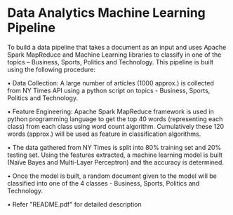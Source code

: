 # Data Analytics Machine Learning Pipeline

To build a data pipeline that takes a document as an input and uses Apache Spark MapReduce and Machine Learning libraries to classify in one of the topics – Business, Sports, Politics and Technology. This pipeline is built using the following procedure:

• Data Collection: A large number of articles (1000 approx.) is collected from NY Times API using a python script on topics - Business, Sports, Politics and Technology.

• Feature Engineering: Apache Spark MapReduce framework is used in python programming language to get the top 40 words (representing each class) from each class using word count algorithm. Cumulatively these 120 words (approx.) will be used as feature in classification algorithms.

• The data gathered from NY Times is split into 80% training set and 20% testing set. Using the features extracted, a machine learning model is built (Naïve Bayes and Multi-Layer Perceptron) and the accuracy is determined.

• Once the model is built, a random document given to the model will be classified into one of the 4 classes - Business, Sports, Politics and Technology.


• Refer "README.pdf" for detailed description
